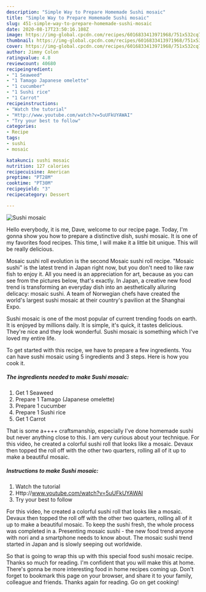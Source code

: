 ```yaml
---
description: "Simple Way to Prepare Homemade Sushi mosaic"
title: "Simple Way to Prepare Homemade Sushi mosaic"
slug: 451-simple-way-to-prepare-homemade-sushi-mosaic
date: 2020-08-17T23:50:16.108Z
image: https://img-global.cpcdn.com/recipes/6016833413971968/751x532cq70/sushi-mosaic-recipe-main-photo.jpg
thumbnail: https://img-global.cpcdn.com/recipes/6016833413971968/751x532cq70/sushi-mosaic-recipe-main-photo.jpg
cover: https://img-global.cpcdn.com/recipes/6016833413971968/751x532cq70/sushi-mosaic-recipe-main-photo.jpg
author: Jimmy Colon
ratingvalue: 4.8
reviewcount: 40680
recipeingredient:
- "1 Seaweed"
- "1 Tamago Japanese omelette"
- "1 cucumber"
- "1 Sushi rice"
- "1 Carrot"
recipeinstructions:
- "Watch the tutorial"
- "Http://www.youtube.com/watch?v=5uUFkUYAWAI"
- "Try your best to follow"
categories:
- Recipe
tags:
- sushi
- mosaic

katakunci: sushi mosaic 
nutrition: 127 calories
recipecuisine: American
preptime: "PT28M"
cooktime: "PT30M"
recipeyield: "3"
recipecategory: Dessert

---
```



![Sushi mosaic](https://img-global.cpcdn.com/recipes/6016833413971968/751x532cq70/sushi-mosaic-recipe-main-photo.jpg)

Hello everybody, it is me, Dave, welcome to our recipe page. Today, I'm gonna show you how to prepare a distinctive dish, sushi mosaic. It is one of my favorites food recipes. This time, I will make it a little bit unique. This will be really delicious.

Mosaic sushi roll evolution is the second Mosaic sushi roll recipe. &#34;Mosaic sushi&#34; is the latest trend in Japan right now, but you don&#39;t need to like raw fish to enjoy it. All you need is an appreciation for art, because as you can see from the pictures below, that&#39;s exactly. In Japan, a creative new food trend is transforming an everyday dish into an aesthetically alluring delicacy: mosaic sushi. A team of Norwegian chefs have created the world&#39;s largest sushi mosaic at their country&#39;s pavilion at the Shanghai Expo.

Sushi mosaic is one of the most popular of current trending foods on earth. It is enjoyed by millions daily. It is simple, it's quick, it tastes delicious. They're nice and they look wonderful. Sushi mosaic is something which I've loved my entire life.


To get started with this recipe, we have to prepare a few ingredients. You can have sushi mosaic using 5 ingredients and 3 steps. Here is how you cook it.

<!--inarticleads1-->

##### The ingredients needed to make Sushi mosaic:

1. Get 1 Seaweed
1. Prepare 1 Tamago (Japanese omelette)
1. Prepare 1 cucumber
1. Prepare 1 Sushi rice
1. Get 1 Carrot


That is some a++++ craftsmanship, especially I&#39;ve done homemade sushi but never anything close to this. I am very curious about your technique. For this video, he created a colorful sushi roll that looks like a mosaic. Devaux then topped the roll off with the other two quarters, rolling all of it up to make a beautiful mosaic. 

<!--inarticleads2-->

##### Instructions to make Sushi mosaic:

1. Watch the tutorial
1. Http://www.youtube.com/watch?v=5uUFkUYAWAI
1. Try your best to follow


For this video, he created a colorful sushi roll that looks like a mosaic. Devaux then topped the roll off with the other two quarters, rolling all of it up to make a beautiful mosaic. To keep the sushi fresh, the whole process was completed in a. Presenting mosaic sushi - the new food trend anyone with nori and a smartphone needs to know about. The mosaic sushi trend started in Japan and is slowly seeping out worldwide. 

So that is going to wrap this up with this special food sushi mosaic recipe. Thanks so much for reading. I'm confident that you will make this at home. There's gonna be more interesting food in home recipes coming up. Don't forget to bookmark this page on your browser, and share it to your family, colleague and friends. Thanks again for reading. Go on get cooking!
